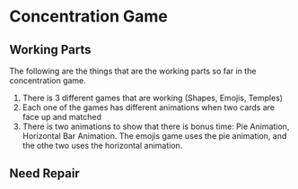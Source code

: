 #  Concentration Game

## Working Parts
The following are the things that are the working parts so far in the concentration game.
1. There is 3 different games that are working (Shapes, Emojis, Temples)
2. Each one of the games has different animations when two cards are face up and matched
3. There is two animations to show that there is bonus time: Pie Animation, Horizontal Bar Animation. The emojis game uses the pie animation, and the 
othe two uses the horizontal animation.

## Need Repair

